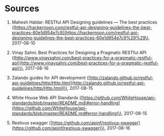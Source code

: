 # Sources

1. Mahesh Haldar: RESTful API Designing guidelines — The best practices \([https://hackernoon.com/restful-api-designing-guidelines-the-best-practices-60e1d954e7c9](https://hackernoon.com/restful-api-designing-guidelines-the-best-practices-60e1d954e7c9%29%29\), 2017-08-10

2. Vinay Sahni: Best Practices for Designing a Pragmatic RESTful API \([http://www.vinaysahni.com/best-practices-for-a-pragmatic-restful-api](http://www.vinaysahni.com/best-practices-for-a-pragmatic-restful-api)\), 2017-08-16

3. Zalando guides for API development \([http://zalando.github.io/restful-api-guidelines/http/Http.html](http://zalando.github.io/restful-api-guidelines/http/Http.html)\), 2017-08-15

4. White House Web API Standards \([https://github.com/WhiteHouse/api-standards/blob/master/README.md\#error-handling](https://github.com/WhiteHouse/api-standards/blob/master/README.md#error-handling)\), 2017-08-15

5. Restivus swagger \([https://github.com/apinf/restivus-swagger](https://github.com/apinf/restivus-swagger)\), 2017-08-16



